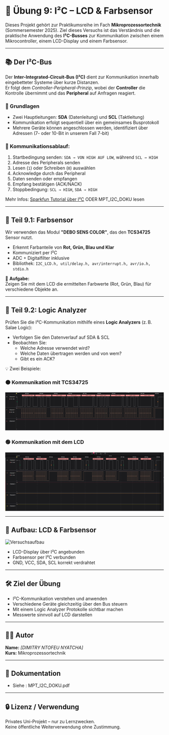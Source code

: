 # 🔌 Übung 9: I²C – LCD & Farbsensor

Dieses Projekt gehört zur Praktikumsreihe im Fach **Mikroprozessortechnik** (Sommersemester 2025). Ziel dieses Versuchs ist das Verständnis und die praktische Anwendung des **I²C-Busses** zur Kommunikation zwischen einem Mikrocontroller, einem LCD-Display und einem Farbsensor.

---

## 📚 Der I²C-Bus

Der **Inter-Integrated-Circuit-Bus (I²C)** dient zur Kommunikation innerhalb eingebetteter Systeme über kurze Distanzen.  
Er folgt dem *Controller-Peripheral-Prinzip*, wobei der **Controller** die Kontrolle übernimmt und das **Peripheral** auf Anfragen reagiert.

### 🧠 Grundlagen

- Zwei Hauptleitungen: **SDA** (Datenleitung) und **SCL** (Taktleitung)
- Kommunikation erfolgt sequentiell über ein gemeinsames Busprotokoll
- Mehrere Geräte können angeschlossen werden, identifiziert über Adressen (7- oder 10-Bit in unserem Fall 7-bit)

### 🔄 Kommunikationsablauf:

1. Startbedingung senden: `SDA → VON HIGH AUF LOW`, während `SCL → HIGH`
2. Adresse des Peripherals senden
3. Lesen (`1`) oder Schreiben (`0`) auswählen
4. Acknowledge durch das Peripheral
5. Daten senden oder empfangen
6. Empfang bestätigen (ACK/NACK)
7. Stoppbedingung: `SCL → HIGH`, `SDA → HIGH`

Mehr Infos: [Sparkfun Tutorial über I²C](https://learn.sparkfun.com/tutorials/i2c/all) ODER MPT_I2C_DOKU lesen

---

## 🔬 Teil 9.1: Farbsensor

Wir verwenden das Modul **"DEBO SENS COLOR"**, das den **TCS34725** Sensor nutzt.

- Erkennt Farbanteile von **Rot, Grün, Blau und Klar**
- Kommuniziert per I²C
- ADC + Digitalfilter inklusive
- Bibliothek: `I2C_LCD.h, util/delay.h, avr/interrupt.h, avr/io.h, stdio.h` 

📌 **Aufgabe:**  
Zeigen Sie mit dem LCD die ermittelten Farbwerte (Rot, Grün, Blau) für verschiedene Objekte an.

---

## 🧪 Teil 9.2: Logic Analyzer

Prüfen Sie die I²C-Kommunikation mithilfe eines **Logic Analyzers** (z. B. Salae Logic):

- Verfolgen Sie den Datenverlauf auf SDA & SCL
- Beobachten Sie:
  - Welche Adresse verwendet wird?
  - Welche Daten übertragen werden und von wem?
  - Gibt es ein ACK?

💡 Zwei Beispiele:

### 🟠 Kommunikation mit TCS34725
![Beispiel Farbsensor](image/SCL.jpg)

### 🟢 Kommunikation mit dem LCD
![Beispiel LCD](image/write_s.jpg)

---

## 🔌 Aufbau: LCD & Farbsensor

![Versuchsaufbau](image/versuchsaufbau.jpgg)

- LCD-Display über I²C angebunden
- Farbsensor per I²C verbunden
- GND, VCC, SDA, SCL korrekt verdrahtet

---

## 🛠️ Ziel der Übung

- I²C-Kommunikation verstehen und anwenden
- Verschiedene Geräte gleichzeitig über den Bus steuern
- Mit einem Logic Analyzer Protokolle sichtbar machen
- Messwerte sinnvoll auf LCD darstellen

---

## 🧑‍💻 Autor

**Name:** *[DIMITRY NTOFEU NYATCHA]*  
**Kurs:** Mikroprozessortechnik  


---

## 📄 Dokumentation 

- Siehe : MPT_I2C_DOKU.pdf

---

## 🔒 Lizenz / Verwendung

Privates Uni-Projekt – nur zu Lernzwecken.  
Keine öffentliche Weiterverwendung ohne Zustimmung.
